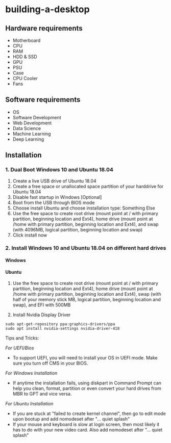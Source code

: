 # building-a-desktop

## Hardware requirements

* Motherboard
* CPU
* RAM
* HDD & SSD
* GPU
* PSU
* Case
* CPU Cooler
* Fans

## Software requirements

* OS
* Software Development
* Web Development
* Data Science
* Machine Learning
* Deep Learning

## Installation

### 1. Dual Boot Windows 10 and Ubuntu 18.04
1. Create a live USB drive of Ubuntu 18.04
2. Create a free space or unallocated space partition of your harddrive for Ubuntu 18.04
3. Disable fast startup in Windows [Optional]
4. Boot from the USB through BIOS mode
5. Choose install Ubuntu and choose installation type: Something Else
6. Use the free space to create root drive (mount point at / with primary partition, beginning location and Ext4), home drive (mount point at /home with primary partition, beginning location and Ext4), and swap (with 4096MB, logical partition, beginning location and swap)
7. Click install now

### 2. Install Windows 10 and Ubuntu 18.04 on different hard drives

#### Windows

#### Ubuntu

1. Use the free space to create root drive (mount point at / with primary partition, beginning location and Ext4), home drive (mount point at /home with primary partition, beginning location and Ext4), swap (with half of your memory stick MB, logical partition, beginning location and swap), and EFI with 500MB

2. Install Nvidia Display Driver
```
sudo apt-get-repository ppa:graphics-drivers/ppa
sudo apt install nvidia-settings nvidia-driver-418
```

Tips and Tricks:

*For UEFI/Bios*
- To support UEFI, you will need to install your OS in UEFI mode. Make sure you turn off CMS in your BIOS.

*For Windows Installation*

- If anytime the installation fails, using diskpart in Command Prompt can help you clean, format, partition or even convert your hard drives from MBR to GPT and vice versa.

*For Ubuntu Installation*

- If you are stuck at "failed to create kernel channel", then go to edit mode upon bootup and add nomodeset after "... quiet splash"
- If your mouse and keyboard is slow at login screen, then most likely it has to do with your new video card. Also add nomodeset after "... quiet splash"

